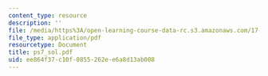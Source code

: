 ```yaml
---
content_type: resource
description: ''
file: /media/https%3A/open-learning-course-data-rc.s3.amazonaws.com/17-872-quantitative-research-in-political-science-and-public-policy-spring-2004/ee864f37c10f0855262ee6a8d13ab008_ps7_sol.pdf
file_type: application/pdf
resourcetype: Document
title: ps7_sol.pdf
uid: ee864f37-c10f-0855-262e-e6a8d13ab008
---
```

